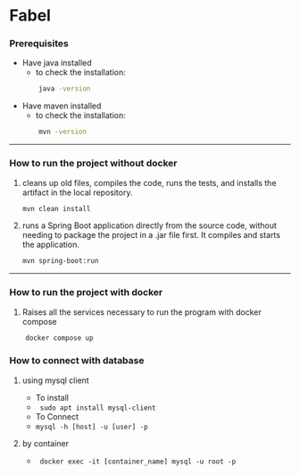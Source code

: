# Fabel

### Prerequisites
- Have java installed 
    - to check the installation:
    ```bash
        java -version
     ``` 
- Have maven installed
    - to check the installation:
    ```bash 
        mvn -version 
    ``` 
___

### How to run the project without docker


1. cleans up old files, compiles the code, runs the tests, and installs the artifact in the local repository.
    ```bash
    mvn clean install
    ```

2. runs a Spring Boot application directly from the source code, without needing to package the project in a .jar file first. It compiles and starts the application.
    ```bash
    mvn spring-boot:run
    ```
___

### How to run the project with docker

1. Raises all the services necessary to run the program with docker compose
```bash
    docker compose up  
```

### How to connect with database
1. using mysql client
    - To install 
    - ``` sudo apt install mysql-client```
    - To Connect 
    - ``` mysql -h [host] -u [user] -p ```
    
2. by container
    - ``` docker exec -it [container_name] mysql -u root -p```